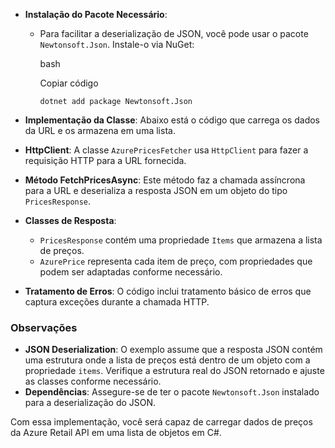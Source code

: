 
-   **Instalação do Pacote Necessário**:
    
    -   Para facilitar a deserialização de JSON, você pode usar o pacote `Newtonsoft.Json`. Instale-o via NuGet:
        
        bash
        
        Copiar código
        
        `dotnet add package Newtonsoft.Json` 
        
-   **Implementação da Classe**: Abaixo está o código que carrega os dados da URL e os armazena em uma lista.
-   **HttpClient**: A classe `AzurePricesFetcher` usa `HttpClient` para fazer a requisição HTTP para a URL fornecida.
    
-   **Método FetchPricesAsync**: Este método faz a chamada assíncrona para a URL e deserializa a resposta JSON em um objeto do tipo `PricesResponse`.
    
-   **Classes de Resposta**:
    
    -   `PricesResponse` contém uma propriedade `Items` que armazena a lista de preços.
    -   `AzurePrice` representa cada item de preço, com propriedades que podem ser adaptadas conforme necessário.
-   **Tratamento de Erros**: O código inclui tratamento básico de erros que captura exceções durante a chamada HTTP.
### Observações

-   **JSON Deserialization**: O exemplo assume que a resposta JSON contém uma estrutura onde a lista de preços está dentro de um objeto com a propriedade `items`. Verifique a estrutura real do JSON retornado e ajuste as classes conforme necessário.
-   **Dependências**: Assegure-se de ter o pacote `Newtonsoft.Json` instalado para a deserialização do JSON.

Com essa implementação, você será capaz de carregar dados de preços da Azure Retail API em uma lista de objetos em C#.